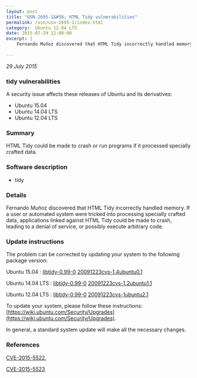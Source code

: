 ```yaml
---
layout: post
title: "USN-2695-1&#58; HTML Tidy vulnerabilities"
permalink: /usn/usn-2695-1/index.html
category:  Ubuntu 12.04 LTS
date: 2015-07-29 12:00:00
excerpt: |
    Fernando Muñoz discovered that HTML Tidy incorrectly handled memory. If a user or automated system were tricked into processing specially crafted data, applications linked against HTML Tidy could be made to crash, leading to a denial of service, or possibly execute arbitrary code. 
    
--- 
```

 
 

*29 July 2015*

### tidy vulnerabilities

A security issue affects these releases of Ubuntu and its derivatives:

* Ubuntu 15.04
* Ubuntu 14.04 LTS
* Ubuntu 12.04 LTS

### Summary

HTML Tidy could be made to crash or run programs if it processed specially crafted data.

### Software description

* tidy 

### Details

Fernando Muñoz discovered that HTML Tidy incorrectly handled memory. If a user or automated system were tricked into processing specially crafted data, applications linked against HTML Tidy could be made to crash, leading to a denial of service, or possibly execute arbitrary code. 

### Update instructions

The problem can be corrected by updating your system to the following package version:

Ubuntu 15.04
 : [libtidy-0.99-0](https://launchpad.net/ubuntu/+source/tidy) <span> [20091223cvs-1.4ubuntu0.1](https://launchpad.net/ubuntu/+source/tidy/20091223cvs-1.4ubuntu0.1) </span> 

Ubuntu 14.04 LTS
 : [libtidy-0.99-0](https://launchpad.net/ubuntu/+source/tidy) <span> [20091223cvs-1.2ubuntu1.1](https://launchpad.net/ubuntu/+source/tidy/20091223cvs-1.2ubuntu1.1) </span> 

Ubuntu 12.04 LTS
 : [libtidy-0.99-0](https://launchpad.net/ubuntu/+source/tidy) <span> [20091223cvs-1ubuntu2.1](https://launchpad.net/ubuntu/+source/tidy/20091223cvs-1ubuntu2.1) </span> 

To update your system, please follow these instructions: [https://wiki.ubuntu.com/Security/Upgrades](https://wiki.ubuntu.com/Security/Upgrades).

In general, a standard system update will make all the necessary changes. 

### References

 
 [CVE-2015-5522](http://people.ubuntu.com/~ubuntu-security/cve/CVE-2015-5522), 

 [CVE-2015-5523](http://people.ubuntu.com/~ubuntu-security/cve/CVE-2015-5523)
 

